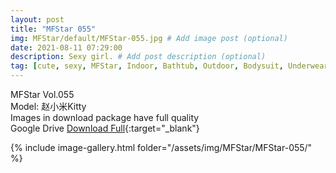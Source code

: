 ```yaml
---
layout: post
title: "MFStar 055"
img: MFStar/default/MFStar-055.jpg # Add image post (optional)
date: 2021-08-11 07:29:00
description: Sexy girl. # Add post description (optional)
tag: [cute, sexy, MFStar, Indoor, Bathtub, Outdoor, Bodysuit, Underwear, Cosplay, Big Tits, Tattoo, CHINAGIRLS]
---
```

MFStar Vol.055  
Model: 赵小米Kitty   
Images in download package have full quality                    
Google Drive [Download Full](http://gestyy.com/eoZzkS){:target="_blank"}

{% include image-gallery.html folder="/assets/img/MFStar/MFStar-055/" %}
